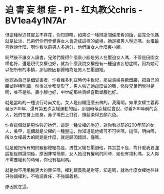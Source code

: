 # 迫 害 妄 想 症 - P1 - 红丸教父chris - BV1ea4y1N7Ar

但這種壓迫其實並不存在，你知道嗎，如果從一種辯證關係來看的話，這完全他媽就是扯淡，兄弟們你們會覺得女人會造成這樣的處境，她是被男人壓迫嗎，女權最喜歡說什麼，啊你看以前男人多過分，他們讓女人什麼裹小腳。

啊然後不讓女人讀書，兄弟們覺得什麼裹小腳是男人在壓迫女人嗎，不管是田園女權也好，還是現代女權也好，就為什麼我說女權是有一種迫害妄想症嗎，因為她可以把所有的事情，那個原因都歸結為是男人在壓迫她。

她認為自己是個受害者，你看維多利亞時代中世紀，那些貴婦喜歡塑腰，把自己的腰塑得特別細，然後盆骨都變形了，男人強迫她這麼做的嗎，然後兄弟們覺得是嗎，並不是嘛，裹小腳也好，中世紀那些貴婦喜歡塑腰也好。

就是當時的一種流行時尚文化，女人是自願這麼去做的，我猜啊，如果女權主義再發展200年，還有第五次女權運動的話，那個時候女權就會說，你看200年前的女人，她們在身上紋身，鼻子嘴巴上打釘，頭髮染得五顏六色。

你看這個就是男性強迫她們，這是一種父權的壓迫，對你看以前的200年前的女人，美甲，這個就是父權的一種壓迫，你知道這他媽可不可笑嗎，這個，明白嗎，所以女權最大的問題是什麼，就是歸因錯誤，懂嗎。

就是他把所有的問題都總結為是，男性父權在壓迫他，其實並不是，為什麼我要強調祖從辯證關係，原因非常簡單，女人她沒有權利的同時，她也有福利嗎，女人你不需要權利的時候，你也有福利嗎。

就是你不用承擔更大的責任嗎，權利跟義務是對等，知道嗎，就為什麼女權她往往只強調權利，不強調責任，不強調義務。

原因就在這。